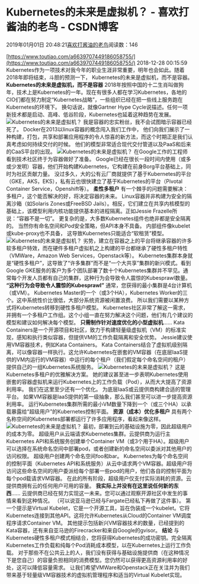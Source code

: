 
# Kubernetes的未来是虚拟机？ - 喜欢打酱油的老鸟 - CSDN博客


2019年01月01日 20:48:21[喜欢打酱油的老鸟](https://me.csdn.net/weixin_42137700)阅读数：146


[https://www.toutiao.com/a6639707449186058755/](https://www.toutiao.com/a6639707449186058755/)
2018-12-28 00:15:59
Kubernetes作为一项技术对我今年的职业生涯非常重要，明年也会如此。随着2018年即将结束，斗胆的预测一下， Kubernetes的未来是虚拟机，而不是容器。
**Kubernetes的未来是虚拟机，而不是容器**
2018年按照中国的十二生肖叫做狗年，技术上是Kubernetes的一年。现在有很多人都在学习Kubernetes，各地的CIO们都在努力制定“Kubernetes战略”，一些组织已经在把一些线上服务跑在Kubernetes的环境下。
换句话说，就像Gartner Hype Cycle说描述。任何一项新技术都是启动、高峰、低谷阶段，Kubernetes也延着这种趋势在发展。
![Kubernetes的未来是虚拟机？](https://img-blog.csdnimg.cn/201812290858258)
我是容器的忠实粉丝，我不会试图暗示容器已经死了。 Docker在2013以linux容器的概念闯入我们工作中， 他们向我们展示了一种构建，打包，共享和部署应用程序的令人惊喜的新方法，而这个时期正是我们认真考虑如何持续交付的时候。 他们的模型非常适合现代交付管道以及PaaS和后来的CaaS平台的出现。
![Kubernetes的未来是虚拟机？](https://img-blog.csdnimg.cn/2018122908582551)
在Google工作的工程师看到技术社区终于为容器做好了准备。 Google已经在很长一段时间内使用（或多或少发明）容器，他们开始构建Kubernetes，它构建在前身Borg平台基础上，同时为社区贡献力量。
没过多久，大的公有云厂商就提供了基于Kubernetes的平台（GKE，AKS，EKS），私有云也很快建立了基于Kubernetes的平台（Pivotal Container Service，Openshift等）。
**柔性多租户**
有一个棘手的问题需要解决：多租户，这个能否解决的好，将决定容器的未来。
Linux容器并非构建为安全的隔离沙箱（如Solaris Zones或FreeBSD Jails）。相反，它们建立在共享内核模型的基础上，该模型利用内核功能提供基本的进程隔离。正如Jessie Frazelle所说：“容器不是一切”。
更复杂的是，大多数Kubernetes组件也绝非都是安全隔离的。 当然你有命名空间和Pod安全策略，但API本身不具备。 内部组件像kubelet或kube-proxy也不具备， 这导致Kubernetes只能适合“软租赁”模型。
![Kubernetes的未来是虚拟机？](https://img-blog.csdnimg.cn/2018122908582595)
劣势，建立在容器之上的平台将继承容器的许多软多租户特效，而在硬件多租户虚拟机之上构建的平台都继承了硬性多租户特性（VMWare，Amazon Web Services，Openstack等）。
Kubernetes集群本身就是“硬性多租户”，这导致了“许多集群”而不是“一个大共享”集群的新兴模式。看到Google GKE服务的客户为多个团队部署了数十个Kubernetes集群并不罕见。通常每个开发人员都有自己的集群，这种行为会导致令人震惊的Kubesprawl数量。
**“这种行为会导致令人震惊的Kubesprawl”**
通常，您获得的最小集群是4台计算机（或VM）。 Kubernetes Master的一个（或3个HA），Kubernetes Worker的三个。这中系统性价比很低，大部分系统资源被闲置浪费。
所以我们需要以某种方式将Kubernetes转移到硬性多租户模型。 Kubernetes社区非常了解这一需求，并拥有一个多租户工作组。这个小组一直在努力解决这个问题，他们有几个建议的模型和建议如何解决每个模型。
**只需制作针对速度优化的小型虚拟机**......
Kata Containers是一个开源项目和社区，致力于构建轻量级虚拟机（VM）的标准实现，感知和执行类似容器，但提供VM的工作负载隔离和安全优势。
Jessie建议使用VM容器技术，例如Kata Containers。 Kata Containers结合了虚拟机级别隔离，可以像容器一样执行。这允许Kubernetes在嵌套的VM容器（在底层IaaS提供的VM内运行的VM容器）中运行的每个租户（我们假定每个命名空间的租户）提供自己的一组Kubernetes系统服务。
![Kubernetes的未来是虚拟机？](https://img-blog.csdnimg.cn/20181229085825223)
这是Kubernetes多租户的优雅解决方案。 她的建议甚至进一步表明Kubernetes使用嵌套的容器虚拟机来运行Kubernetes上的工作负载（Pod），从而大大提高了资源利用率。
我们在这里至少还有一个优化。 为底层IaaS或云提供商构建合适的管理平台。 如果VM容器是IaaS提供的第一级抽象，那么我们甚至可以进一步提高资源利用率。 运行Kubernetes集群所需的最小VM数量下降到一个（或三个HA）以承载暴露给“超级用户”的Kubernetes控制平面。
**资源（成本）优化多租户**
具有两个名称空间的Kubernetes部署都运行了许多应用程序，看起来像这样。
![Kubernetes的未来是虚拟机？](https://img-blog.csdnimg.cn/20181229085825269)
最初，部署到云的基础设施为零，因此超级用户的成本为零。
超级用户从云端请求Kubernetes集群。云提供商为运行主Kubernetes API和系统服务创建单个Container VM（或3个用于HA）。超级用户可以选择在系统命名空间中部署pod，或者创建新的命名空间以委派对其他用户的访问权限。
超级用户创建两个命名空间foo和bar。 Kubernetes为每个命名空间的控制平面（Kubernetes API和系统服务）从云中请求两个VM容器。超级用户将访问这些命名空间的用户委派给每个部署一些pod的用户，他们各自的控制平面为每个pod载请求VM容器。
在此的所有阶段，超级用户仅支付实际消耗的资源。云提供商拥有云的任何用户可用的容量。
**我实际上并没有在这里说任何新的东西**......
云提供商已经在努力实现这一未来。您可以通过观察开源社区中发生的事情来看到这种情况。 （可以说亚马逊已经与Fargate已经私下再做了这件事）。
第一个提示是Virtual Kubelet，它是一个开源工具，旨在伪装成一个kubelet。它将Kubernetes连接到其他API。这将允许Kubernetes从Cloud的Container VM调度程序请求Container VM。
其他提示包括新兴VM容器技术的数量，已经提到的Kata容器，还有来自亚马逊的Firecracker和来自Google的gvisor。
**结论**
与Kubernetes硬性多租户模式相结合，您将获得Kubernetes的成功密钥。完全隔离Kubernetes工作负载和纯每个Pod消耗成本模型，以在Kubernetes上运行工作负载。
对于那些不在公共云上的人，我们没有获得与基础设施提供商（在这种情况下是您自己）的容量负担相同的消费模型。您仍然可以获得更高资源利用率的好处，这可以降低容量需求。
让我们希望VMWare和Openstack正在关注并为我们带来基于轻量级VM容器技术的虚拟机管理程序和适当的Virtual Kubelet实现。

